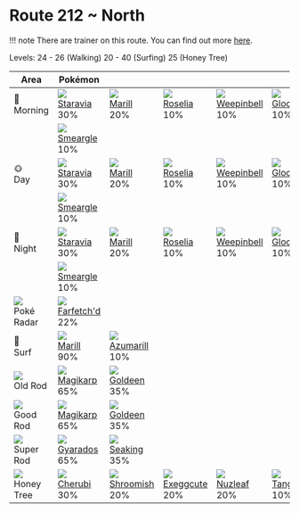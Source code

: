# Route 212 ~ North

!!! note
    There are trainer on this route. You can find out more [here](../../trainer_pokemon/route_212__north/).

Levels: 24 - 26 (Walking) 20 - 40 (Surfing) 25 (Honey Tree)

Area                           | Pokémon                           | &nbsp;                            | &nbsp;                            | &nbsp;                            | &nbsp;                            | &nbsp;
---                            | ---                               | ---                               | ---                               | ---                               | ---                               | ---
🌅<br>Morning                   | ![][397]<br> [Staravia]<br> 30%  | ![][183]<br> [Marill]<br> 20%    | ![][315]<br> [Roselia]<br> 10%   | ![][070]<br> [Weepinbell]<br> 10%| ![][044]<br> [Gloom]<br> 10%     | ![][281]<br> [Kirlia]<br> 10%
&nbsp;                         | ![][235]<br> [Smeargle]<br> 10%
🌞<br>Day                       | ![][397]<br> [Staravia]<br> 30%  | ![][183]<br> [Marill]<br> 20%    | ![][315]<br> [Roselia]<br> 10%   | ![][070]<br> [Weepinbell]<br> 10%| ![][044]<br> [Gloom]<br> 10%     | ![][281]<br> [Kirlia]<br> 10%
&nbsp;                         | ![][235]<br> [Smeargle]<br> 10%
🌙<br>Night                     | ![][397]<br> [Staravia]<br> 30%  | ![][183]<br> [Marill]<br> 20%    | ![][315]<br> [Roselia]<br> 10%   | ![][070]<br> [Weepinbell]<br> 10%| ![][044]<br> [Gloom]<br> 10%     | ![][281]<br> [Kirlia]<br> 10%
&nbsp;                         | ![][235]<br> [Smeargle]<br> 10%
![][poke-radar]<br> Poké Radar | ![][083]<br> [Farfetch'd]<br> 22%
🌊<br> Surf                     | ![][183]<br> [Marill]<br> 90%    | ![][184]<br> [Azumarill]<br> 10%
![][old-rod]<br> Old Rod       | ![][129]<br> [Magikarp]<br> 65%  | ![][118]<br> [Goldeen]<br> 35%
![][good-rod]<br> Good Rod     | ![][129]<br> [Magikarp]<br> 65%  | ![][118]<br> [Goldeen]<br> 35%
![][super-rod]<br> Super Rod   | ![][130]<br> [Gyarados]<br> 65%  | ![][119]<br> [Seaking]<br> 35%
![][honey]<br> Honey Tree      | ![][420]<br> [Cherubi]<br> 30%   | ![][285]<br> [Shroomish]<br> 20% | ![][102]<br> [Exeggcute]<br> 20% | ![][274]<br> [Nuzleaf]<br> 20%   | ![][114]<br> [Tangela]<br> 10%


[Gloom]: ../../pokemon_changes/044/
[Weepinbell]: ../../pokemon_changes/070/
[Farfetch'd]: ../../pokemon_changes/083/
[Exeggcute]: ../../pokemon_changes/102/
[Tangela]: ../../pokemon_changes/114/
[Goldeen]: ../../pokemon_changes/118/
[Seaking]: ../../pokemon_changes/119/
[Magikarp]: ../../pokemon_changes/129/
[Gyarados]: ../../pokemon_changes/130/
[Marill]: ../../pokemon_changes/183/
[Azumarill]: ../../pokemon_changes/184/
[Smeargle]: ../../pokemon_changes/235/
[Nuzleaf]: ../../pokemon_changes/274/
[Kirlia]: ../../pokemon_changes/281/
[Shroomish]: ../../pokemon_changes/285/
[Roselia]: ../../pokemon_changes/315/
[Staravia]: ../../pokemon_changes/397/
[Cherubi]: ../../pokemon_changes/420/
[good-rod]: ../img/items/good-rod.png
[honey]: ../img/items/honey.png
[old-rod]: ../img/items/old-rod.png
[poke-radar]: ../img/items/poke-radar.png
[super-rod]: ../img/items/super-rod.png
[044]: ../img/pokemon/044.png
[070]: ../img/pokemon/070.png
[083]: ../img/pokemon/083.png
[102]: ../img/pokemon/102.png
[114]: ../img/pokemon/114.png
[118]: ../img/pokemon/118.png
[119]: ../img/pokemon/119.png
[129]: ../img/pokemon/129.png
[130]: ../img/pokemon/130.png
[183]: ../img/pokemon/183.png
[184]: ../img/pokemon/184.png
[235]: ../img/pokemon/235.png
[274]: ../img/pokemon/274.png
[281]: ../img/pokemon/281.png
[285]: ../img/pokemon/285.png
[315]: ../img/pokemon/315.png
[397]: ../img/pokemon/397.png
[420]: ../img/pokemon/420.png

